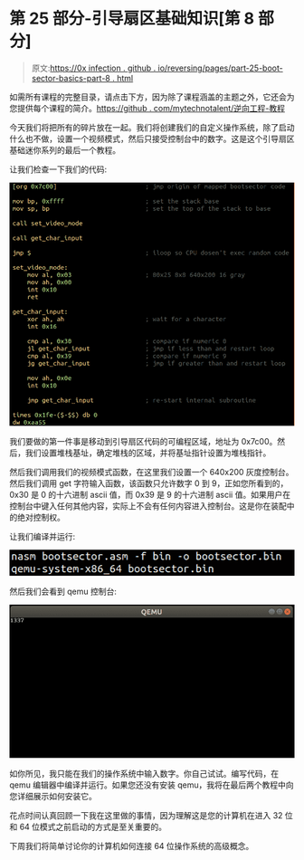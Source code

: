 # 第 25 部分-引导扇区基础知识[第 8 部分]

> 原文:[https://0x infection . github . io/reversing/pages/part-25-boot-sector-basics-part-8 . html](https://0xinfection.github.io/reversing/pages/part-25-boot-sector-basics-part-8.html)

如需所有课程的完整目录，请点击下方，因为除了课程涵盖的主题之外，它还会为您提供每个课程的简介。[https://github . com/mytechnotalent/逆向工程-教程](https://github.com/mytechnotalent/Reverse-Engineering-Tutorial)

今天我们将把所有的碎片放在一起。我们将创建我们的自定义操作系统，除了启动什么也不做，设置一个视频模式，然后只接受控制台中的数字。这是这个引导扇区基础迷你系列的最后一个教程。

让我们检查一下我们的代码:

![](img/3fc27d9c4d5a6cd6664321eb8474c96b.png)

我们要做的第一件事是移动到引导扇区代码的可编程区域，地址为 0x7c00。然后，我们设置堆栈基址，确定堆栈的区域，并将基址指针设置为堆栈指针。

然后我们调用我们的视频模式函数，在这里我们设置一个 640x200 灰度控制台。然后我们调用 get 字符输入函数，该函数只允许数字 0 到 9，正如您所看到的，0x30 是 0 的十六进制 ascii 值，而 0x39 是 9 的十六进制 ascii 值。如果用户在控制台中键入任何其他内容，实际上不会有任何内容进入控制台。这是你在装配中的绝对控制权。

让我们编译并运行:

![](img/0458c8f99fded731f1c0fa490c2a54af.png)

然后我们会看到 qemu 控制台:

![](img/23219e65e8d54492257f52d6a0803f67.png)

如你所见，我只能在我们的操作系统中输入数字。你自己试试。编写代码，在 qemu 编辑器中编译并运行。如果您还没有安装 qemu，我将在最后两个教程中向您详细展示如何安装它。

花点时间认真回顾一下我在这里做的事情，因为理解这是您的计算机在进入 32 位和 64 位模式之前启动的方式是至关重要的。

下周我们将简单讨论你的计算机如何连接 64 位操作系统的高级概念。